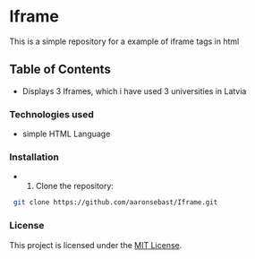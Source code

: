 # Iframe

This is a simple repository for a example of iframe tags in html

## Table of Contents

- Displays 3 Iframes, which i have used 3 universities in Latvia
  
### Technologies used

- simple HTML Language

### Installation

- 1. Clone the repository:
```bash
 git clone https://github.com/aaronsebast/Iframe.git
```

### License
This project is licensed under the [MIT License](LICENSE).
